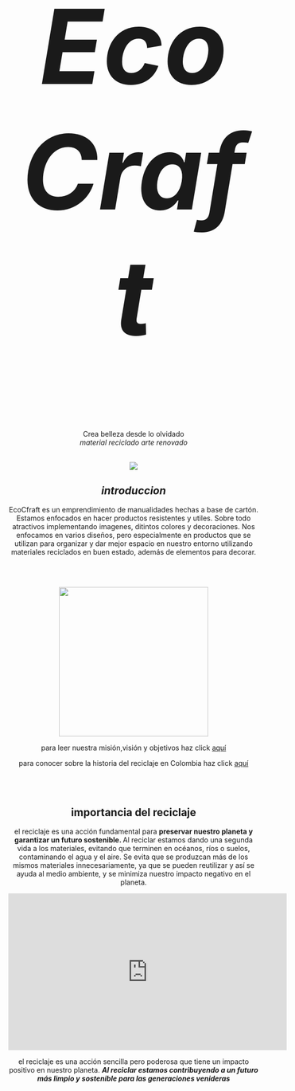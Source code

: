 <!doctype html>
<html>
<head>

<title> EcoCraft , oriacny contreras,valentina figueroa, leidy jimenez ,1101 </title>

<meta charset="utf-8">

</head>


<body
 background="https://i.postimg.cc/MGLSbKbn/IMG-20240923-WA0004.jpg">

<br> <br>

<h1  style="font-size: 13rem"  style="font-weight: lighter"   ><center><b><i> EcoCraft </center></b></i></h1>



<p  style="font-size:260%;"  > <center> Crea belleza desde lo olvidado <br>
<i> material reciclado arte renovado </center></i> </p>

<br>

<center> <img src= "https://iesrosachacel.net/vox_populi_digital/XX/imagenes/gif/DanielHeras.gif"
<br>

<h2     > <i> <center> introduccion </center> </h2> </i>

<p> EcoCfraft es un emprendimiento de manualidades hechas a base de cartón. Estamos enfocados en hacer productos resistentes y utiles. Sobre todo atractivos implementando imagenes, ditintos colores y decoraciones. 
Nos enfocamos en varios diseños, pero especialmente en productos que se utilizan para organizar y dar mejor espacio en nuestro entorno utilizando materiales reciclados en buen estado, además de elementos para decorar.        

<br> <br>

<img src=" https://i.postimg.cc/MGLSbKbn/IMG-20240923-WA0004.jpg" WEIGHT=300 HEIGHT=300>





<p> <center>  para leer nuestra misión,visión y objetivos haz click  <a href= "file:///C:/Users/WINDOWS%2010/Downloads/pagina%20secundaria.html" > aquí</a>  
</center> </p>

<p> <center>  para conocer sobre la historia del reciclaje en Colombia haz click <a href= "https://tauron2009.wixsite.com/save-the-planet-blog/single-post/2015/12/08/la-historia-del-reciclaje-en-colombia" > aquí</a>  
</center> </p>
<br>
<br>
<h2> importancia del reciclaje </h2>

<p> el reciclaje es una acción fundamental para <strong> preservar nuestro planeta y garantizar un futuro sostenible. </strong>
Al reciclar estamos dando una segunda vida a los materiales, evitando que terminen en océanos, ríos o suelos, contaminando el agua y el aire. Se evita que se produzcan más de los mismos materiales innecesariamente, ya que se pueden reutilizar y así se ayuda al medio ambiente, y se minimiza nuestro impacto negativo en el planeta. <p>


<iframe width="560" height="315" src="https://www.youtube.com/embed/lnI0Py1dPkg?si=OpiHAk6SdbsC15Kj" title="YouTube video player" frameborder="0" allow="accelerometer; autoplay; clipboard-write; encrypted-media; gyroscope; picture-in-picture; web-share" referrerpolicy="strict-origin-when-cross-origin" allowfullscreen></iframe>

<br>
<p> el reciclaje es una acción sencilla pero poderosa que tiene un impacto positivo en nuestro planeta. <strong> <i>Al reciclar estamos contribuyendo a un futuro más limpio y sostenible para las generaciones venideras </p></strong> </i>

